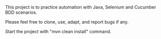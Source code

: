 This project is to practice automation with Java, Selenium and Cucumber BDD scenarios.

Please feel free to clone, use, adapt, and report bugs if any.

Start the project with "mvn clean install" command.
